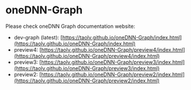 # oneDNN-Graph

Please check oneDNN Graph documentation website:

- dev-graph (latest): [https://taolv.github.io/oneDNN-Graph/index.html](https://taolv.github.io/oneDNN-Graph/index.html)
- preview4: [https://taolv.github.io/oneDNN-Graph/preview4/index.html](https://taolv.github.io/oneDNN-Graph/preview4/index.html)
- preview3: [https://taolv.github.io/oneDNN-Graph/preview3/index.html](https://taolv.github.io/oneDNN-Graph/preview3/index.html)
- preview2: [https://taolv.github.io/oneDNN-Graph/preview2/index.html](https://taolv.github.io/oneDNN-Graph/preview2/index.html)

